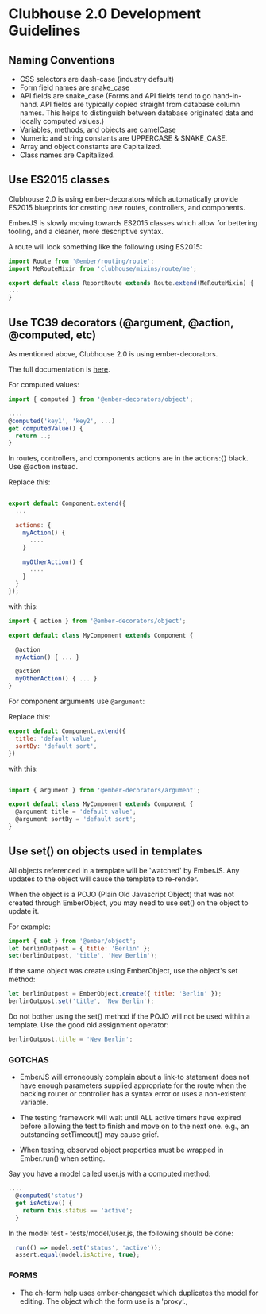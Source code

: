 # Clubhouse 2.0 Development Guidelines

## Naming Conventions

* CSS selectors are dash-case (industry default)
* Form field names are snake_case
* API fields are snake_case
  (Forms and API fields tend to go hand-in-hand. API fields are typically copied straight from database column names. This helps to distinguish between database originated data and locally computed values.)
* Variables, methods, and objects are camelCase
* Numeric and string constants are UPPERCASE & SNAKE_CASE.
* Array and object constants are Capitalized.
* Class names are Capitalized.

## Use ES2015 classes

Clubhouse 2.0 is using ember-decorators which automatically provide ES2015 blueprints for creating new routes, controllers, and components.

EmberJS is slowly moving towards ES2015 classes which allow for bettering tooling, and a cleaner, more descriptive syntax.

A route will look something like the following using ES2015:

```javascript
import Route from '@ember/routing/route';
import MeRouteMixin from 'clubhouse/mixins/route/me';

export default class ReportRoute extends Route.extend(MeRouteMixin) {
...
}
```

## Use TC39 decorators (@argument, @action, @computed, etc)

As mentioned above, Clubhouse 2.0 is using ember-decorators.

The full documentation is  [here](http://ember-decorators.github.io/ember-decorators/latest/docs).

For computed values:

```javascript
import { computed } from '@ember-decorators/object';

....
@computed('key1', 'key2', ...)
get computedValue() {
  return ..;
}
```

In routes, controllers, and components actions are in the actions:{} black. Use @action instead.

Replace this:

```javascript

export default Component.extend({
  ...

  actions: {
    myAction() {
      ....
    }

    myOtherAction() {
      ....
    }
  }
});
```

with this:

```javascript
import { action } from '@ember-decorators/object';

export default class MyComponent extends Component {

  @action
  myAction() { ... }

  @action
  myOtherAction() { ... }
}
```

For component arguments use `@argument`:

Replace this:

```javascript
export default Component.extend({
  title: 'default value',
  sortBy: 'default sort',
})
```

with this:

```javascript

import { argument } from '@ember-decorators/argument';

export default class MyComponent extends Component {
  @argument title = 'default value';
  @argument sortBy = 'default sort';
}
```

## Use set() on objects used in templates

All objects referenced in a template will be 'watched' by EmberJS. Any updates to the object will cause the template to re-render.

When the object is a POJO (Plain Old Javascript Object) that was not created through EmberObject, you may need to use set() on the object to update it.

For example:

```javascript
import { set } from '@ember/object';
let berlinOutpost = { title: 'Berlin' };
set(berlinOutpost, 'title', 'New Berlin');
```

If the same object was create using EmberObject, use the object's set method:

```javascript
let berlinOutpost = EmberObject.create({ title: 'Berlin' });
berlinOutpost.set('title', 'New Berlin');
```

Do not bother using the set() method if the POJO will not be used within a template. Use the good old assignment operator:

```javascript
berlinOutpost.title = 'New Berlin';
```

### GOTCHAS

* EmberJS will erroneously complain about a link-to statement does not have enough parameters supplied appropriate for the route when the backing router or controller has a syntax error or uses a non-existent variable.

* The testing framework will wait until ALL active timers have expired before allowing
the test to finish and move on to the next one. e.g., an outstanding setTimeout() may cause grief.

* When testing, observed object properties must be wrapped in Ember.run() when setting.

Say you have a model called user.js with a computed method:

```javascript
....
  @computed('status')
  get isActive() {
    return this.status == 'active';
  }

```

In the model test - tests/model/user.js, the following should be done:

```Javascript
  run(() => model.set('status', 'active'));
  assert.equal(model.isActive, true);
```


### FORMS

- The ch-form help uses ember-changeset which duplicates the model for editing.
  The object which the form use is a 'proxy'.,
